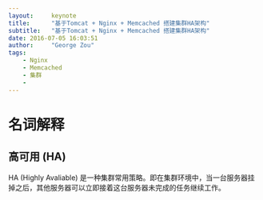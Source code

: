 ```yaml
---
layout:     keynote
title:      "基于Tomcat + Nginx + Memcached 搭建集群HA架构"
subtitle:   "基于Tomcat + Nginx + Memcached 搭建集群HA架构"
date: 2016-07-05 16:03:51
author:     "George Zou"
tags:
    - Nginx
    - Memcached
    - 集群
    -
---
```


# 名词解释

## 高可用 (HA)

HA (Highly Avaliable) 是一种集群常用策略。即在集群环境中，当一台服务器挂掉之后，其他服务器可以立即接着这台服务器未完成的任务继续工作。
